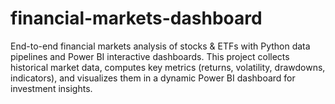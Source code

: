 # financial-markets-dashboard
End-to-end financial markets analysis of stocks &amp; ETFs with Python data pipelines and Power BI interactive dashboards. This project collects historical market data, computes key metrics (returns, volatility, drawdowns, indicators), and visualizes them in a dynamic Power BI dashboard for investment insights.
